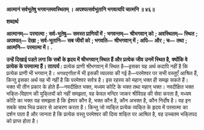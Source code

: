 **आत्मानं सर्वभूतेषु भगवन्तमवस्थितम् ।** **अपश्यत्सर्वभूतानि भगवत्यपि चात्मनि ॥ ४६॥** 

**शब्दार्थ** 

**आत्मानम्—** **परमात्मा** **; सर्व-भूतेषु—** **समस्त प्राणियों में** **; भगवन्तम्—** **श्रीभगवान् को** **; अवस्थितम्—** **स्थित** **;** **अपश्यत्—** **देखा** **; सर्व-भूतानि—** **सब जीवों को** **; भगवति—** **श्रीभगवान् में** **; अपि—** **और** **; च—** **तथा** **; आत्मनि—** **परमात्मा में।** **.** 

**उन्हें दिखाई पडऩे लगा कि सबों के हृदय में श्रीभगवान् स्थित हैं और प्रत्येक जीव** **उनमें स्थित है, क्योंकि वे प्रत्येक के परमात्मा हैं।** **तात्पर्य :** प्रत्येक प्राणी श्रीभगवान् में स्थित है—इसका यह अर्थ कदापि नहीं है कि प्रत्येक प्राणी भी भगवान् है। *भगवद्गीता* में भी इसकी व्यालया की गई है—परमेश्वर पर सभी वस्तुएँ आश्रित हैं, किन्तु इसका अर्थ यह भी नहीं है कि परमेश्वर सर्वत्र है। इस रहस्य को महान् भक्त ही समझ सकते हैं। भक्त भी तीन प्रकार के होते हैं—नवदीक्षित भक्त, मध्यम कोटि के भक्त तथा महान् भक्त। नवदीक्षित भक्त भकि्त-विज्ञान की युकि्तयों को नहीं समझता, वह केवल मन्दिर जाकर श्रीविग्रह की सेवा करता है, मध्यम कोटि का भक्त यह समझता है कि ईश्वर कौन है, भक्त कौन है, कौन अभक्त है, कौन निर्दोष है। वह इन सबके साथ भिन्न प्रकार से आचरण करता है। किन्तु जो व्यकि्त प्रत्येक व्यकि्त के हृदय में परमात्मा का दर्शन पाता है और जानता है कि प्रत्येक वस्तु परमेश्वर की दिव्य शकि्त पर आश्रित है, वह उच्चतम भकि्तपद को प्राप्त होता है।  
